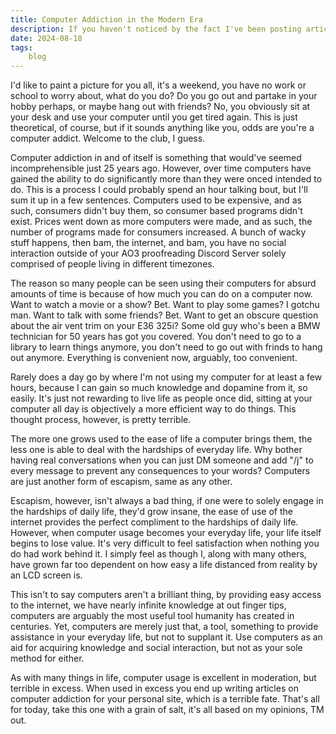 ```yaml
---
title: Computer Addiction in the Modern Era
description: If you haven't noticed by the fact I've been posting articles daily, I have something of a computer addiction, and odds are, if you're on this site, you use your computer far more than the average person. This article is my extremely unscientific analysis of the phenomenon of computer addiction. I assume that Harvard will be publishing this soon.
date: 2024-08-18
tags: 
    blog
---
```

I'd like to paint a picture for you all, it's a weekend, you have no work or school to worry about, what do you do? Do you go out and partake in your hobby perhaps, or maybe hang out with friends? No, you obviously sit at your desk and use your computer until you get tired again. This is just theoretical, of course, but if it sounds anything like you, odds are you're a computer addict. Welcome to the club, I guess.

Computer addiction in and of itself is something that would've seemed incomprehensible just 25 years ago. However, over time computers have gained the ability to do significantly more than they were onced intended to do. This is a process I could probably spend an hour talking bout, but I'll sum it up in a few sentences. Computers used to be expensive, and as such, consumers didn't buy them, so consumer based programs didn't exist. Prices went down as more computers were made, and as such, the number of programs made for consumers increased. A bunch of wacky stuff happens, then bam, the internet, and bam, you have no social interaction outside of your AO3 proofreading Discord Server solely comprised of people living in different timezones.

The reason so many people can be seen using their computers for absurd amounts of time is because of how much you can do on a computer now. Want to watch a movie or a show? Bet. Want to play some games? I gotchu man. Want to talk with some friends? Bet. Want to get an obscure question about the air vent trim on your E36 325i? Some old guy who's been a BMW technician for 50 years has got you covered. You don't need to go to a library to learn things anymore, you don't need to go out with frinds to hang out anymore. Everything is convenient now, arguably, too convenient.

Rarely does a day go by where I'm not using my computer for at least a few hours, because I can gain so much knowledge and dopamine from it, so easily. It's just not rewarding to live life as people once did, sitting at your computer all day is objectively a more efficient way to do things. This thought process, however, is pretty terrible.

The more one grows used to the ease of life a computer brings them, the less one is able to deal with the hardships of everyday life. Why bother having real conversations when you can just DM someone and add "/j" to every message to prevent any consequences to your words? Computers are just another form of escapism, same as any other. 

Escapism, however, isn't always a bad thing, if one were to solely engage in the hardships of daily life, they'd grow insane, the ease of use of the internet provides the perfect compliment to the hardships of daily life. However, when computer usage becomes your everyday life, your life itself begins to lose value. It's very difficult to feel satisfaction when nothing you do had work behind it. I simply feel as though I, along with many others, have grown far too dependent on how easy a life distanced from reality by an LCD screen is.

This isn't to say computers aren't a brilliant thing, by providing easy access to the internet, we have nearly infinite knowledge at out finger tips, computers are arguably the most useful tool humanity has created in centuries. Yet, computers are merely just that, a tool, something to provide assistance in your everyday life, but not to supplant it. Use computers as an aid for acquiring knowledge and social interaction, but not as your sole method for either.

As with many things in life, computer usage is excellent in moderation, but terrible in excess. When used in excess you end up writing articles on computer addiction for your personal site, which is a terrible fate. That's all for today, take this one with a grain of salt, it's all based on my opinions, TM out.